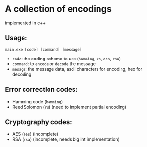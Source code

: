 # A collection of encodings
implemented in c++

## Usage:
`main.exe [code] [command] [message]`
- `code`: the coding scheme to use (`hamming`, `rs`, `aes`, `rsa`)
- `command`: to `encode` or `decode` the message
- `mesage`: the message data, ascii characters for encoding, hex for decoding 

## Error correction codes:
- Hamming code (`hamming`)
- Reed Solomon (`rs`) (need to implement partial encoding)

## Cryptography codes:
- AES (`aes`) (incomplete)
- RSA (`rsa`) (incomplete, needs big int implementation)

